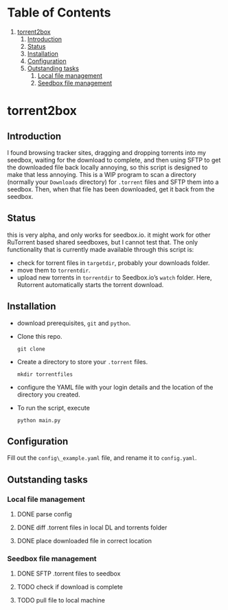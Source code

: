 
# Table of Contents

1.  [torrent2box](#org35366fb)
    1.  [Introduction](#org75eed89)
    2.  [Status](#org8170d01)
    3.  [Installation](#org7ed272a)
    4.  [Configuration](#org78ef7ce)
    5.  [Outstanding tasks](#orgf778da6)
        1.  [Local file management](#orgec4759b)
        2.  [Seedbox file management](#org8435719)



<a id="org35366fb"></a>

# torrent2box


<a id="org75eed89"></a>

## Introduction

I found browsing tracker sites, dragging and dropping torrents into my seedbox,
waiting for the download to complete, and then using SFTP to get the downloaded
file back locally annoying, so this script is designed to make that less
annoying. This is a WIP program to scan a directory (normally your `Downloads` directory)
for `.torrent` files and SFTP them into a seedbox. Then, when that file has been
downloaded, get it back from the seedbox.


<a id="org8170d01"></a>

## Status

this is very alpha, and only works for seedbox.io. it might work for other
RuTorrent based shared seedboxes, but I cannot test that. The only functionality
that is currently made available through this script is:

-   check for torrent files in `targetdir`, probably your downloads folder.
-   move them to `torrentdir`.
-   upload new torrents in `torrentdir` to Seedbox.io&rsquo;s `watch` folder. Here,
    Rutorrent automatically starts the torrent download.


<a id="org7ed272a"></a>

## Installation

-   download prerequisites, `git` and `python`.
-   Clone this repo.
    
        git clone
-   Create a directory to store your `.torrent` files.
    
        mkdir torrentfiles
-   configure the YAML file with your login details and the location of the
    directory you created.
-   To run the script, execute
    
        python main.py


<a id="org78ef7ce"></a>

## Configuration

Fill out the `config\_example.yaml` file, and rename it to `config.yaml`.


<a id="orgf778da6"></a>

## Outstanding tasks


<a id="orgec4759b"></a>

### Local file management

1.  DONE parse config

2.  DONE diff .torrent files in local DL and torrents folder

3.  DONE place downloaded file in correct location


<a id="org8435719"></a>

### Seedbox file management

1.  DONE SFTP .torrent files to seedbox

2.  TODO check if download is complete

3.  TODO pull file to local machine

